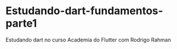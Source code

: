 # Estudando-dart-fundamentos-parte1
Estudando dart  no curso  Academia do Flutter com Rodrigo Rahman
